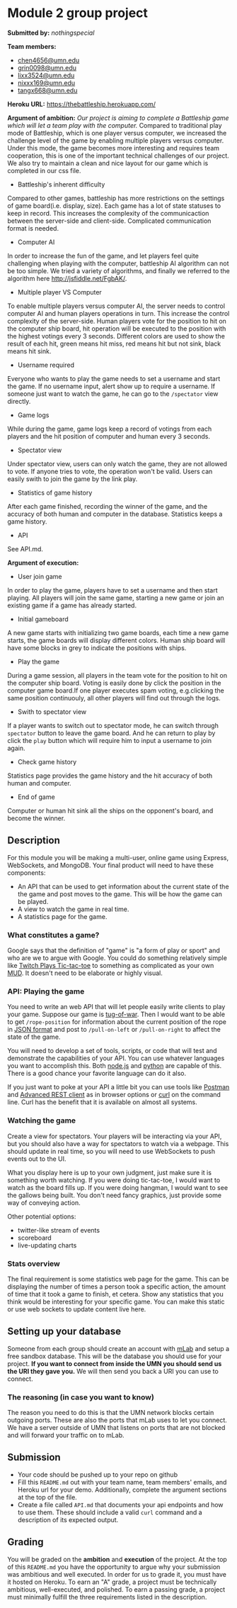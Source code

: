 # Module 2 group project #
__Submitted by:__ _nothingspecial_

__Team members:__

- chen4656@umn.edu
- grin0098@umn.edu
- lixx3524@umn.edu
- nixxx169@umn.edu
- tangx668@umn.edu


__Heroku URL:__ https://thebattleship.herokuapp.com/

__Argument of ambition:__
_Our project is aiming to complete a Battleship game which will let a team play with the computer._
Compared to traditional play mode of Battleship, which is one player versus computer, we increased the
challenge level of the game by enabling multiple players versus computer. Under this mode, the game becomes
more interesting and requires team cooperation, this is one of the important technical challenges of our project.
We also try to maintain a clean and nice layout for our game which is completed in our css file.

- Battleship's inherent difficulty

Compared to other games, battleship has more restrictions on the settings of game board(i.e. display, size).
Each game has a lot of state statuses to keep in record. This increases the complexity of the communicaction 
between the server-side and client-side. Complicated communication format is needed.

- Computer AI

In order to increase the fun of the game, and let players feel quite challenging when playing with the computer,
battleship AI algorithm can not be too simple. We tried a variety of algorithms, and finally we referred to the 
algorithm here http://jsfiddle.net/FgbAK/.

- Multiple player VS Computer

To enable multiple players versus computer AI, the server needs to control computer AI and human players operations 
in turn. This increase the control complexity of the server-side. 
Human players vote for the position to hit on the computer ship board, hit operation will be executed to the 
position with the highest votings every 3 seconds. Different colors are used to show the result of each hit, green 
means hit miss, red means hit but not sink, black means hit sink.

- Username required

Everyone who wants to play the game needs to set a username and start the game. If no username input, alert show up
to require a username. If someone just want to watch the game, he can go to the `/spectator` view directly.

- Game logs

While during the game, game logs keep a record of votings from each players and the hit position of computer and human
every 3 seconds.

- Spectator view

Under spectator view, users can only watch the game, they are not allowed to vote. If anyone tries to vote, the operation
won't be valid. Users can easily swith to join the game by the link play.

- Statistics of game history

After each game finished, recording the winner of the game, and the accuracy of both human and computer in the database. 
Statistics keeps a game history.

- API

See API.md.

__Argument of execution:__

- User join game

In order to play the game, players have to set a username and then start playing. All players will join
the same game, starting a new game or join an existing game if a game has already started.

- Initial gameboard

A new game starts with initializing two game boards, each time a new game starts, the game boards will display
different colors. Human ship board will have some blocks in grey to indicate the positions with ships.

- Play the game

During a game session, all players in the team vote for the position to hit on the computer ship board. Voting
is easily done by click the position in the computer game board.If one player executes spam voting, e.g.clicking
the same position continuouly, all other players will find out through the logs.

- Swith to spectator view

If a player wants to switch out to spectator mode, he can switch through `spectator` button to leave the game board. 
And he can return to play by click the `play` button which will require him to input a username to join again.

- Check game history

Statistics page provides the game history and the hit accuracy of both human and computer.

- End of game

Computer or human hit sink all the ships on the opponent's board, and become the winner.


## Description ##
For this module you will be making a multi-user, online game using Express,
WebSockets, and MongoDB. Your final product will need to have these components:

- An API that can be used to get information about the current state of the
  the game and post moves to the game. This will be how the game can be played.
- A view to watch the game in real time.
- A statistics page for the game.

### What constitutes a game? ###
Google says that the definition of "game" is "a form of play or sport" and who
are we to argue with Google. You could do something relatively simple like
[Twitch Plays Tic-tac-toe](https://en.wikipedia.org/wiki/Twitch_Plays_Pok%C3%A9mon)
to something as complicated as your own
[MUD](https://en.wikipedia.org/wiki/MUD). It doesn't need to be elaborate or
highly visual.

### API: Playing the game ###
You need to write an web API that will let people easily write clients to play your
game. Suppose our game is [tug-of-war](https://en.wikipedia.org/wiki/Tug_of_war).
Then I would want to be able to get `/rope-position` for information about the
current position of the rope in
[JSON format](https://en.wikipedia.org/wiki/JSON) and post to `/pull-on-left`
or `/pull-on-right` to affect the state of the game.

You will need to develop a set of tools, scripts, or code that will test and
demonstrate the capabilities of your API. You can use whatever languages you
want to accomplish this. Both
[node.js](http://stackoverflow.com/questions/5643321/how-to-make-remote-rest-call-inside-node-js-any-curl/5643366#5643366)
and
[python](http://stackoverflow.com/questions/4476373/simple-url-get-post-function-in-python)
are capable of this. There is a good chance your favorite language can do it
also.

If you just want to poke at your API a little bit you can use tools like
[Postman](https://www.getpostman.com/) and
[Advanced REST client](https://chrome.google.com/webstore/detail/advanced-rest-client/hgmloofddffdnphfgcellkdfbfbjeloo?hl=en-US)
as in browser options or
[curl](https://curl.haxx.se/docs/manpage.html) on the command line.
Curl has the benefit that it is available on almost all systems.

### Watching the game ###
Create a view for spectators. Your players will be interacting via your API,
but you should also have a way for spectators to watch via a webpage. This
should update in real time, so you will need to use WebSockets to push
events out to the UI.

What you display here is up to your own judgment, just make sure it is
something worth watching. If you were doing tic-tac-toe, I would want to watch
as the board fills up. If you were doing hangman, I would want to see the
gallows being built. You don't need fancy graphics, just provide some way of
conveying action.

Other potential options:

- twitter-like stream of events
- scoreboard
- live-updating charts


### Stats overview ###
The final requirement is some statistics web page for the game. This can be
displaying the number of times a person took a specific action, the amount of
time that it took a game to finish, et cetera. Show any statistics that you
think would be interesting for your specific game. You can make this static or
use web sockets to update content live here.

## Setting up your database ##
Someone from each group should create an account with [mLab](https://mlab.com/)
and setup a free sandbox database. This will be the database you should use for
your project. __If you want to connect from inside the UMN you should send us
the URI they gave you.__ We will then send you back a URI you can use to
connect.

### The reasoning (in case you want to know) ###
The reason you need to do this is that the UMN network blocks certain outgoing
ports. These are also the ports that mLab uses to let you connect. We have a
server outside of UMN that listens on ports that are not blocked and will
forward your traffic on to mLab.

## Submission ##
- Your code should be pushed up to your repo on github
- Fill this `README.md` out with your team name, team members' emails, and
  Heroku url for your demo. Additionally, complete the argument sections at the
  top of the file.
- Create a file called `API.md` that documents your api endpoints and how to
  use them. These should include a valid `curl` command and a description of its
  expected output.

## Grading ##
You will be graded on the __ambition__ and __execution__ of the project. At
the top of this `README.md` you have the opportunity to argue why your
submission was ambitious and well executed. In order for us to grade it, you
must have it hosted on Heroku. To earn an "A" grade, a project must be
technically ambitious, well-executed, and polished. To earn a passing grade, a
project must minimally fulfill the three requirements listed in the description.
